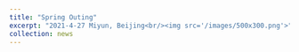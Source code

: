 ```yaml
---
title: "Spring Outing"
excerpt: "2021-4-27 Miyun, Beijing<br/><img src='/images/500x300.png'>"
collection: news
---
```


<br>

